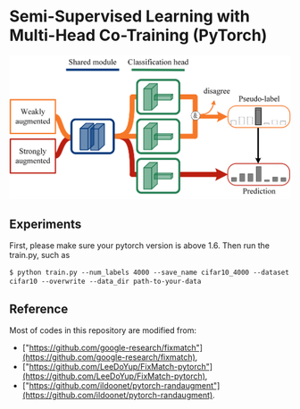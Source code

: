 # Semi-Supervised Learning with Multi-Head Co-Training (PyTorch)

<img src="src/diagram.png">


## Experiments

First, please make sure your pytorch version is above 1.6.
Then run the train.py, such as

```
$ python train.py --num_labels 4000 --save_name cifar10_4000 --dataset cifar10 --overwrite --data_dir path-to-your-data
```
## Reference
Most of codes in this repository are modified from:
* ["https://github.com/google-research/fixmatch"](https://github.com/google-research/fixmatch),
* ["https://github.com/LeeDoYup/FixMatch-pytorch"](https://github.com/LeeDoYup/FixMatch-pytorch),
* ["https://github.com/ildoonet/pytorch-randaugment"](https://github.com/ildoonet/pytorch-randaugment).

